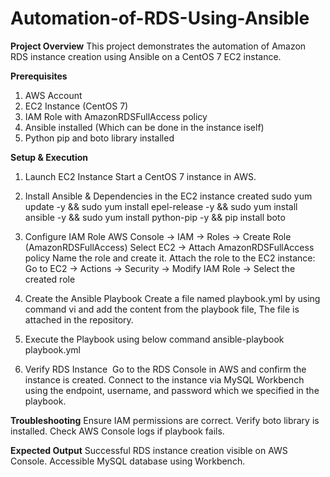 # Automation-of-RDS-Using-Ansible
**Project Overview**
This project demonstrates the automation of Amazon RDS instance creation using Ansible on a CentOS 7 EC2 instance.

**Prerequisites**
1. AWS Account
2. EC2 Instance (CentOS 7)
3. IAM Role with AmazonRDSFullAccess policy
4. Ansible installed (Which can be done in the instance iself)
5. Python pip and boto library installed

**Setup & Execution**
1. Launch EC2 Instance
Start a CentOS 7 instance in AWS.

2. Install Ansible & Dependencies in the EC2 instance created
sudo yum update -y && 
sudo yum install epel-release -y && 
sudo yum install ansible -y && 
sudo yum install python-pip -y && 
pip install boto

3. Configure IAM Role
AWS Console -> IAM -> Roles -> Create Role (AmazonRDSFullAccess)
Select EC2 -> Attach AmazonRDSFullAccess policy
Name the role and create it.
Attach the role to the EC2 instance:
Go to EC2 -> Actions -> Security -> Modify IAM Role -> Select the created role

4. Create the Ansible Playbook
Create a file named playbook.yml by using command vi and add the content from the playbook file, The file is attached in the repository.

5. Execute the Playbook using below command
ansible-playbook playbook.yml

6. Verify RDS Instance 
Go to the RDS Console in AWS and confirm the instance is created. Connect to the instance via MySQL Workbench using the endpoint, username, and password which we specified in the playbook.

**Troubleshooting**
Ensure IAM permissions are correct.
Verify boto library is installed.
Check AWS Console logs if playbook fails.

**Expected Output**
Successful RDS instance creation visible on AWS Console.
Accessible MySQL database using Workbench.


